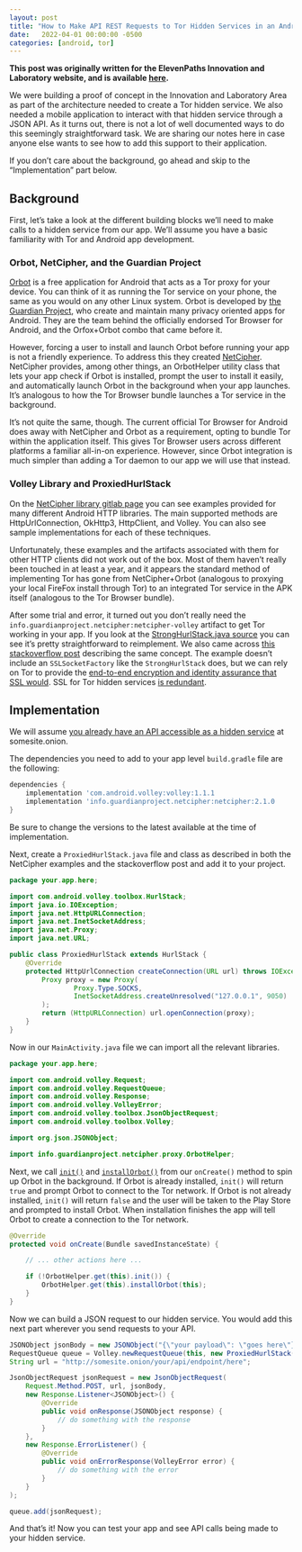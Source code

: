 ```yaml
---
layout: post
title: "How to Make API REST Requests to Tor Hidden Services in an Android APK"
date:   2022-04-01 00:00:00 -0500
categories: [android, tor]
---
```


**This post was originally written for the ElevenPaths Innovation and
Laboratory website, and is available
[here](https://business.blogthinkbig.com/api-rest-requests-tor-hidden-services-android-apk/).**

We were building a proof of concept in the Innovation and Laboratory Area as
part of the architecture needed to create a Tor hidden service. We also needed
a mobile application to interact with that hidden service through a JSON API.
As it turns out, there is not a lot of well documented ways to do this
seemingly straightforward task. We are sharing our notes here in case anyone
else wants to see how to add this support to their application.

If you don’t care about the background, go ahead and skip to the
“Implementation” part below.

## Background

First, let’s take a look at the different building blocks we’ll need to make
calls to a hidden service from our app. We’ll assume you have a basic
familiarity with Tor and Android app development.

### Orbot, NetCipher, and the Guardian Project

[Orbot](https://guardianproject.info/apps/orbot/) is a free application for
Android that acts as a Tor proxy for your device. You can think of it as
running the Tor service on your phone, the same as you would on any other Linux
system. Orbot is developed by [the Guardian
Project](https://guardianproject.info/), who create and maintain many privacy
oriented apps for Android. They are the team behind the officially endorsed Tor
Browser for Android, and the Orfox+Orbot combo that came before it.

However, forcing a user to install and launch Orbot before running your app is
not a friendly experience. To address this they created
[NetCipher](https://guardianproject.info/code/netcipher/). NetCipher provides,
among other things, an OrbotHelper utility class that lets your app check if
Orbot is installed, prompt the user to install it easily, and automatically
launch Orbot in the background when your app launches. It’s analogous to how
the Tor Browser bundle launches a Tor service in the background.

It’s not quite the same, though. The current official Tor Browser for Android
does away with NetCipher and Orbot as a requirement, opting to bundle Tor
within the application itself. This gives Tor Browser users across different
platforms a familiar all-in-on experience. However, since Orbot integration is
much simpler than adding a Tor daemon to our app we will use that instead.

### Volley Library and ProxiedHurlStack

On the [NetCipher library gitlab
page](https://gitlab.com/guardianproject/NetCipher/-/tree/master/) you can see
examples provided for many different Android HTTP libraries. The main supported
methods are HttpUrlConnection, OkHttp3, HttpClient, and Volley. You can also
see sample implementations for each of these techniques.

Unfortunately, these examples and the artifacts associated with them for other
HTTP clients did not work out of the box. Most of them haven’t really been
touched in at least a year, and it appears the standard method of implementing
Tor has gone from NetCipher+Orbot (analogous to proxying your local FireFox
install through Tor) to an integrated Tor service in the APK itself (analogous
to the Tor Browser bundle).

After some trial and error, it turned out you don’t really need the
`info.guardianproject.netcipher:netcipher-volley` artifact to get Tor working
in your app. If you look at the [StrongHurlStack.java
source](https://gitlab.com/guardianproject/NetCipher/-/blob/master/netcipher-volley/src/info/guardianproject/netcipher/client/StrongHurlStack.java)
you can see it’s pretty straightforward to reimplement. We also came across
[this stackoverflow
post](https://stackoverflow.com/questions/23914407/volley-behind-a-proxy-server)
describing the same concept. The example doesn’t include an `SSLSocketFactory`
like the `StrongHurlStack` does, but we can rely on Tor to provide the
[end-to-end encryption and identity assurance that SSL
would](https://2019.www.torproject.org/docs/onion-services.html.en). SSL for
Tor hidden services [is
redundant](https://blog.torproject.org/facebook-hidden-services-and-https-certs?page=1).

## Implementation

We will assume [you already have an API accessible as a hidden
service](https://jordan-wright.com/blog/2014/10/06/creating-tor-hidden-services-with-python/)
at somesite.onion.

The dependencies you need to add to your app level `build.gradle` file are the
following:

```gradle
dependencies {
    implementation 'com.android.volley:volley:1.1.1
    implementation 'info.guardianproject.netcipher:netcipher:2.1.0
}
```

Be sure to change the versions to the latest available at the time of
implementation.

Next, create a `ProxiedHurlStack.java` file and class as described in both the
NetCipher examples and the stackoverflow post and add it to your project.

```java
package your.app.here;

import com.android.volley.toolbox.HurlStack;
import java.io.IOException;
import java.net.HttpURLConnection;
import java.net.InetSocketAddress;
import java.net.Proxy;
import java.net.URL;

public class ProxiedHurlStack extends HurlStack {
    @Override
    protected HttpUrlConnection createConnection(URL url) throws IOException {
        Proxy proxy = new Proxy(
                Proxy.Type.SOCKS,
                InetSocketAddress.createUnresolved("127.0.0.1", 9050)
        );
        return (HttpURLConnection) url.openConnection(proxy);
    }
}
```

Now in our `MainActivity.java` file we can import all the relevant libraries.

```java
package your.app.here;

import com.android.volley.Request;
import com.android.volley.RequestQueue;
import com.android.volley.Response;
import com.android.volley.VolleyError;
import com.android.volley.toolbox.JsonObjectRequest;
import com.android.volley.toolbox.Volley;

import org.json.JSONObject;

import info.guardianproject.netcipher.proxy.OrbotHelper;
```

Next, we call
[`init()`](https://github.com/guardianproject/NetCipher/blob/master/libnetcipher/src/info/guardianproject/netcipher/proxy/OrbotHelper.java#L534)
and
[`installOrbot()`](https://github.com/guardianproject/NetCipher/blob/master/libnetcipher/src/info/guardianproject/netcipher/proxy/OrbotHelper.java#L576)
from our `onCreate()` method to spin up Orbot in the background. If Orbot is
already installed, `init()` will return `true` and prompt Orbot to connect to
the Tor network. If Orbot is not already installed, `init()` will return
`false` and the user will be taken to the Play Store and prompted to install
Orbot.  When installation finishes the app will tell Orbot to create a
connection to the Tor network.

```java
@Override
protected void onCreate(Bundle savedInstanceState) {

    // ... other actions here ...

    if (!OrbotHelper.get(this).init()) {
        OrbotHelper.get(this).installOrbot(this);
    }
}
```

Now we can build a JSON request to our hidden service. You would add this next
part wherever you send requests to your API.

```java
JSONObject jsonBody = new JSONObject("{\"your payload\": \"goes here\"}");
RequestQueue queue = Volley.newRequestQueue(this, new ProxiedHurlStack());
String url = "http://somesite.onion/your/api/endpoint/here";

JsonObjectRequest jsonRequest = new JsonObjectRequest(
    Request.Method.POST, url, jsonBody,
    new Response.Listener<JSONObject>() {
        @Override
        public void onResponse(JSONObject response) {
            // do something with the response
        }
    },
    new Response.ErrorListener() {
        @Override
        public void onErrorResponse(VolleyError error) {
            // do something with the error
        }
    }
);

queue.add(jsonRequest);
```

And that’s it! Now you can test your app and see API calls being made to your
hidden service.

